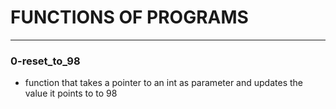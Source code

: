 
# FUNCTIONS OF PROGRAMS
---

### 0-reset_to_98
- function that takes a pointer to an int as parameter and updates the value it points to to 98

